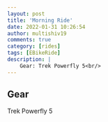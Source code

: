 ```yaml
---
layout: post
title: 'Morning Ride'
date: 2022-01-31 10:26:54
author: multishiv19
comments: true
category: [rides]
tags: [EBikeRide]
description: |
    Gear: Trek Powerfly 5<br/>
---
```


## Gear
Trek Powerfly 5



<div width='100%' class='strava-embed-placeholder' data-embed-type='activity' data-embed-id='6611934527'></div>
<script src='https://strava-embeds.com/embed.js'></script>
